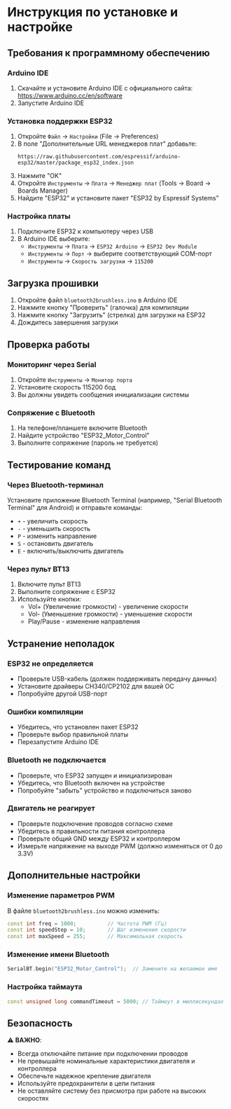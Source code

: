 # Инструкция по установке и настройке

## Требования к программному обеспечению

### Arduino IDE
1. Скачайте и установите Arduino IDE с официального сайта: https://www.arduino.cc/en/software
2. Запустите Arduino IDE

### Установка поддержки ESP32
1. Откройте `Файл` → `Настройки` (File → Preferences)
2. В поле "Дополнительные URL менеджеров плат" добавьте:
   ```
   https://raw.githubusercontent.com/espressif/arduino-esp32/master/package_esp32_index.json
   ```
3. Нажмите "OK"
4. Откройте `Инструменты` → `Плата` → `Менеджер плат` (Tools → Board → Boards Manager)
5. Найдите "ESP32" и установите пакет "ESP32 by Espressif Systems"

### Настройка платы
1. Подключите ESP32 к компьютеру через USB
2. В Arduino IDE выберите:
   - `Инструменты` → `Плата` → `ESP32 Arduino` → `ESP32 Dev Module`
   - `Инструменты` → `Порт` → выберите соответствующий COM-порт
   - `Инструменты` → `Скорость загрузки` → `115200`

## Загрузка прошивки

1. Откройте файл `bluetooth2brushless.ino` в Arduino IDE
2. Нажмите кнопку "Проверить" (галочка) для компиляции
3. Нажмите кнопку "Загрузить" (стрелка) для загрузки на ESP32
4. Дождитесь завершения загрузки

## Проверка работы

### Мониторинг через Serial
1. Откройте `Инструменты` → `Монитор порта`
2. Установите скорость 115200 бод
3. Вы должны увидеть сообщения инициализации системы

### Сопряжение с Bluetooth
1. На телефоне/планшете включите Bluetooth
2. Найдите устройство "ESP32_Motor_Control"
3. Выполните сопряжение (пароль не требуется)

## Тестирование команд

### Через Bluetooth-терминал
Установите приложение Bluetooth Terminal (например, "Serial Bluetooth Terminal" для Android) и отправьте команды:
- `+` - увеличить скорость
- `-` - уменьшить скорость  
- `P` - изменить направление
- `S` - остановить двигатель
- `E` - включить/выключить двигатель

### Через пульт BT13
1. Включите пульт BT13
2. Выполните сопряжение с ESP32
3. Используйте кнопки:
   - Vol+ (Увеличение громкости) - увеличение скорости
   - Vol- (Уменьшение громкости) - уменьшение скорости
   - Play/Pause - изменение направления

## Устранение неполадок

### ESP32 не определяется
- Проверьте USB-кабель (должен поддерживать передачу данных)
- Установите драйверы CH340/CP2102 для вашей ОС
- Попробуйте другой USB-порт

### Ошибки компиляции
- Убедитесь, что установлен пакет ESP32
- Проверьте выбор правильной платы
- Перезапустите Arduino IDE

### Bluetooth не подключается
- Проверьте, что ESP32 запущен и инициализирован
- Убедитесь, что Bluetooth включен на устройстве
- Попробуйте "забыть" устройство и подключиться заново

### Двигатель не реагирует
- Проверьте подключение проводов согласно схеме
- Убедитесь в правильности питания контроллера
- Проверьте общий GND между ESP32 и контроллером
- Измерьте напряжение на выходе PWM (должно изменяться от 0 до 3.3V)

## Дополнительные настройки

### Изменение параметров PWM
В файле `bluetooth2brushless.ino` можно изменить:
```cpp
const int freq = 1000;          // Частота PWM (Гц)
const int speedStep = 10;       // Шаг изменения скорости
const int maxSpeed = 255;       // Максимальная скорость
```

### Изменение имени Bluetooth
```cpp
SerialBT.begin("ESP32_Motor_Control");  // Замените на желаемое имя
```

### Настройка таймаута
```cpp
const unsigned long commandTimeout = 5000; // Таймаут в миллисекундах
```

## Безопасность

⚠️ **ВАЖНО**: 
- Всегда отключайте питание при подключении проводов
- Не превышайте номинальные характеристики двигателя и контроллера
- Обеспечьте надежное крепление двигателя
- Используйте предохранители в цепи питания
- Не оставляйте систему без присмотра при работе на высоких скоростях